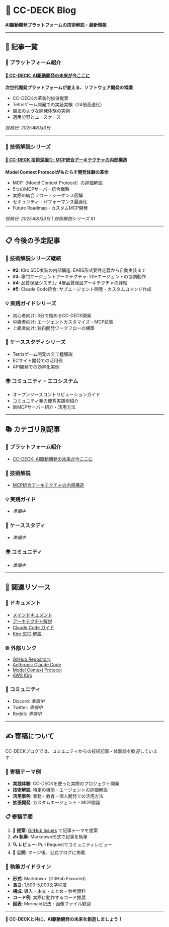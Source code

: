 # 📝 CC-DECK Blog

**AI駆動開発プラットフォームの技術解説・最新情報**

---

## 🎯 記事一覧

### 🌟 プラットフォーム紹介

#### [🚀 CC-DECK: AI駆動開発の未来が今ここに](introducing-cc-deck-ai-driven-development-platform.md)
**次世代開発プラットフォームが変える、ソフトウェア開発の常識**

- CC-DECKの革新的価値提案
- Tetrisゲーム開発での実証実験（24倍高速化）
- 魔法のような開発体験の実例
- 適用分野とユースケース

*投稿日: 2025年8月3日*

---

### 🔧 技術解説シリーズ

#### [🔧 CC-DECK 技術深掘り: MCP統合アーキテクチャの内部構造](technical-deep-dive-mcp-integration-architecture.md)
**Model Context Protocolがもたらす開発体験の革命**

- MCP（Model Context Protocol）の詳細解説
- 5つのMCPサーバー統合戦略
- 実際の統合フロー・シーケンス図解
- セキュリティ・パフォーマンス最適化
- Future Roadmap・カスタムMCP開発

*投稿日: 2025年8月3日 | 技術解説シリーズ #1*

---

## 📋 今後の予定記事

### 🚀 技術解説シリーズ継続

- **#2**: Kiro SDD実装の内部構造: EARS形式要件定義から自動実装まで
- **#3**: 専門エージェントアーキテクチャ: 20+エージェントの協調動作
- **#4**: 品質保証システム: 4層品質保証アーキテクチャの詳細
- **#5**: Claude Code統合: サブエージェント開発・カスタムコマンド作成

### 💡 実践ガイドシリーズ

- 初心者向け: 3分で始めるCC-DECK開発
- 中級者向け: エージェントカスタマイズ・MCP拡張
- 上級者向け: 独自開発ワークフローの構築

### 🎯 ケーススタディシリーズ

- Tetrisゲーム開発の全工程解説
- ECサイト開発での活用例
- API開発での効率化実例

### 🌍 コミュニティ・エコシステム

- オープンソースコントリビューションガイド
- コミュニティ発の優秀実践例紹介
- 新MCPサーバー紹介・活用方法

---

## 📚 カテゴリ別記事

### 🌟 プラットフォーム紹介
- [CC-DECK: AI駆動開発の未来が今ここに](introducing-cc-deck-ai-driven-development-platform.md)

### 🔧 技術解説
- [MCP統合アーキテクチャの内部構造](technical-deep-dive-mcp-integration-architecture.md)

### 💡 実践ガイド
- *準備中*

### 🎯 ケーススタディ  
- *準備中*

### 🌍 コミュニティ
- *準備中*

---

## 🔗 関連リソース

### 📖 ドキュメント
- [メインドキュメント](../README.md)
- [アーキテクチャ解説](../ARCHITECTURE.md)
- [Claude Code ガイド](../claude-code/)
- [Kiro SDD 解説](../kiro/)

### 🌐 外部リンク
- [GitHub Repository](https://github.com/cc-deck/cc-deck)
- [Anthropic Claude Code](https://docs.anthropic.com/en/docs/claude-code)
- [Model Context Protocol](https://spec.modelcontextprotocol.io/)
- [AWS Kiro](https://kiro.dev/)

### 💬 コミュニティ
- Discord: *準備中*
- Twitter: *準備中*
- Reddit: *準備中*

---

## ✍️ 寄稿について

CC-DECKブログでは、コミュニティからの技術記事・体験談を歓迎しています：

### 📝 寄稿テーマ例

- **実践体験**: CC-DECKを使った実際のプロジェクト開発
- **技術解説**: 特定の機能・エージェントの詳細解説
- **活用事例**: 業務・教育・個人開発での活用方法
- **拡張開発**: カスタムエージェント・MCP開発

### 📋 寄稿手順

1. **📧 提案**: [GitHub Issues](https://github.com/cc-deck/cc-deck/issues) で記事テーマを提案
2. **✍️ 執筆**: Markdown形式で記事を執筆
3. **🔍 レビュー**: Pull Requestでコミュニティレビュー
4. **🚀 公開**: マージ後、公式ブログに掲載

### 📏 執筆ガイドライン

- **形式**: Markdown（GitHub Flavored）
- **長さ**: 1,500-5,000文字程度
- **構成**: 導入・本文・まとめ・参考資料
- **コード例**: 実際に動作するコード推奨
- **図表**: Mermaid記法・画像ファイル歓迎

---

**🚀 CC-DECKと共に、AI駆動開発の未来を創造しましょう！**